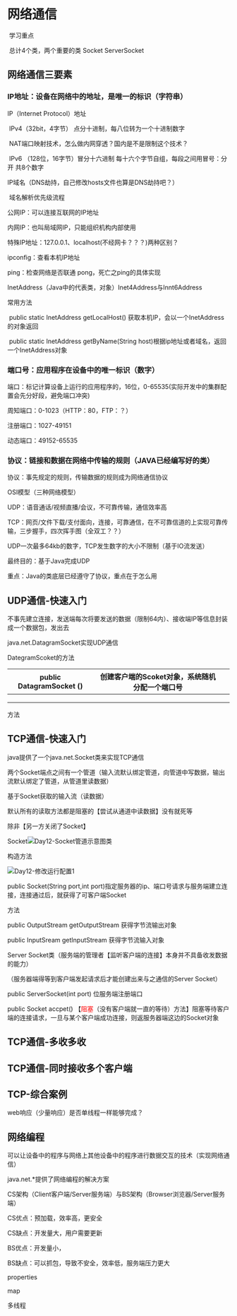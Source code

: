 # 网络通信

​	学习重点

​	总计4个类，两个重要的类 Socket ServerSocket

## 网络通信三要素

### IP地址：设备在网络中的地址，是唯一的标识（字符串）

IP（Internet Protocol）地址

​	IPv4（32bit，4字节） 点分十进制，每八位转为一个十进制数字

​	NAT端口映射技术，怎么做内网穿透？国内是不是限制这个技术？

​	IPv6 （128位，16字节）冒分十六进制  每十六个字节自组，每段之间用冒号：分开 共8个数字

IP域名（DNS劫持，自己修改hosts文件也算是DNS劫持吧？）

​	域名解析优先级流程

公网IP：可以连接互联网的IP地址

内网IP：也叫局域网IP，只能组织机构内部使用

特殊IP地址：127.0.0.1、localhost(不经网卡？？？)两种区别？

ipconfig：查看本机IP地址

ping：检查网络是否联通 pong，死亡之ping的具体实现

InetAddress（Java中的代表类，对象）Inet4Address与Innt6Address

常用方法

​	public static InetAddress getLocalHost() 获取本机IP，会以一个InetAddress的对象返回

​	public static InetAddress getByName(String host)根据ip地址或者域名，返回一个InetAddress对象

### 端口号：应用程序在设备中的唯一标识（数字）

端口：标记计算设备上运行的应用程序的，16位，0-65535(实际开发中的集群配置会先分好段，避免端口冲突)

周知端口：0-1023（HTTP：80，FTP：？）

注册端口：1027-49151

动态端口：49152-65535

### 	协议：链接和数据在网络中传输的规则（JAVA已经编写好的类）

协议：事先规定的规则，传输数据的规则成为网络通信协议

OSI模型（三种网络模型）

UDP：语音通话/视频直播/会议，不可靠传输，通信效率高

TCP：网页/文件下载/支付面向，连接，可靠通信，在不可靠信道的上实现可靠传输，三步握手，四次挥手图（全双工？？）

UDP一次最多64kb的数字，TCP发生数字的大小不限制（基于IO流发送）

最终目的：基于Java完成UDP

重点：Java的类底层已经遵守了协议，重点在于怎么用



## UDP通信-快速入门

不事先建立连接，发送端每次将要发送的数据（限制64内）、接收端IP等信息封装成一个数据包，发出去

java.net.DatagramSocket实现UDP通信

DategramScoket的方法



| public DatagramSocket () | 创建客户端的Scoket对象，系统随机分配一个端口号 |      |
| ------------------------ | ---------------------------------------------- | ---- |
|                          |                                                |      |
|                          |                                                |      |
|                          |                                                |      |

方法



## TCP通信-快速入门

java提供了一个java.net.Socket类来实现TCP通信

两个Socket端点之间有一个管道（输入流默认绑定管道，向管道中写数据，输出流默认绑定了管道，从管道里读数据）

基于Socket获取的输入流（读数据）

默认所有的读取方法都是阻塞的【尝试从通道中读数据】没有就死等

除非【另一方关闭了Socket】

Socket![Day12-Socket管道示意图](../StudyNotes/assets/Day13网络通信.assets/Day12-Socket管道示意图.png)类

构造方法

![Day12-修改运行配置1](../StudyNotes/assets/Day13网络通信-单元测试.assets/Day12-修改运行配置1.png)

public Socket(String port,int port)指定服务器的ip、端口号请求与服务端建立连接，连接通过后，就获得了可客户端Socket

方法



public OutputStream getOutputStream 获得字节流输出对象

public InputSream getInputStream 获得字节流输入对象



Server Socket类（服务端的管理者【监听客户端的连接】本身并不具备收发数据的能力）

（服务器端得等到客户端发起请求后才能创建出来与之通信的Server Socket）

public ServerSocket(int port) 位服务端注册端口

public Socket accpet() 【<font color='red'>阻塞</font>（没有客户端就一直的等待）方法】阻塞等待客户端的连接请求，一旦与某个客户端成功连接，则返服务器端这边的Socket对象



## TCP通信-多收多收

## TCP通信-同时接收多个客户端

## TCP-综合案例

web响应（少量响应）是否单线程一样能够完成？

## 网络编程

​	可以让设备中的程序与网络上其他设备中的程序进行数据交互的技术（实现网络通信）

java.net.*提供了网络编程的解决方案

CS架构（Client客户端/Server服务端）与BS架构（Browser浏览器/Server服务端）

CS优点：预加载，效率高，更安全

CS缺点：开发量大，用户需要更新

BS优点：开发量小，

BS缺点：可以抓包，导致不安全，效率低，服务端压力更大





properties

map

多线程
